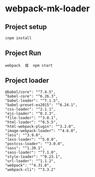 # webpack-mk-loader

## Project setup
```
cnpm install
```
## Project Run
```
webpack  或  npm start
```
## Project loader
```
@babel/core": "^7.4.5",
"babel-core": "^6.26.3",
"babel-loader": "^7.1.5",
"babel-preset-es2015": "^6.24.1",
"css-loader": "^2.1.1",
"ejs-loader": "^0.3.3",
"file-loader": "^3.0.1",
"html-loader": "^0.5.5",
"html-webpack-plugin": "^3.2.0",
"image-webpack-loader": "^4.6.0",
"less": "^3.9.0",
"less-loader": "^5.0.0",
"postcss-loader": "^3.0.0",
"sass": "^1.20.1",
"sass-loader": "^7.1.0",
"style-loader": "^0.23.1",
"url-loader": "^1.1.2",
"webpack": "^4.31.0",
"webpack-cli": "^3.3.2"
```